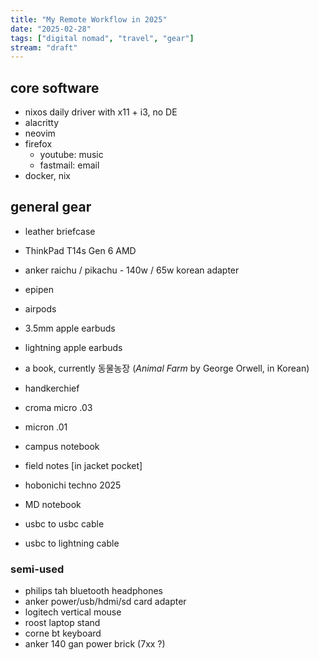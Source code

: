 ```yaml
---
title: "My Remote Workflow in 2025"
date: "2025-02-28"
tags: ["digital nomad", "travel", "gear"]
stream: "draft"
---
```


## core software

- nixos daily driver with x11 + i3, no DE
- alacritty
- neovim
- firefox
  - youtube: music
  - fastmail: email
- docker, nix

## general gear

- leather briefcase
- ThinkPad T14s Gen 6 AMD
- anker raichu / pikachu - 140w / 65w korean adapter
- epipen

- airpods
- 3.5mm apple earbuds
- lightning apple earbuds

- a book, currently 동물농장 (_Animal Farm_ by George Orwell, in Korean)
- handkerchief
- croma micro .03
- micron .01
- campus notebook
- field notes [in jacket pocket]
- hobonichi techno 2025
- MD notebook
- usbc to usbc cable
- usbc to lightning cable

### semi-used

- philips tah bluetooth headphones
- anker power/usb/hdmi/sd card adapter
- logitech vertical mouse
- roost laptop stand
- corne bt keyboard
- anker 140 gan power brick (7xx ?)
